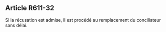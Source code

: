 Article R611-32
----
Si la récusation est admise, il est procédé au remplacement du conciliateur sans
délai.
